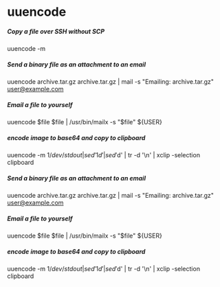 # uuencode

##### Copy a file over SSH without SCP

   uuencode  -m <filename> <filename>

##### Send a binary file as an attachment to an email

   uuencode  archive.tar.gz archive.tar.gz | mail -s "Emailing: archive.tar.gz" user@example.com

##### Email a file to yourself

   uuencode  $file $file | /usr/bin/mailx -s "$file" ${USER}

##### encode image to base64 and copy to clipboard

   uuencode  -m $1 /dev/stdout | sed '1d' | sed '$d' | tr -d '\n' | xclip -selection clipboard

##### Send a binary file as an attachment to an email

   uuencode  archive.tar.gz archive.tar.gz | mail -s "Emailing: archive.tar.gz" user@example.com

##### Email a file to yourself

   uuencode  $file $file | /usr/bin/mailx -s "$file" ${USER}

##### encode image to base64 and copy to clipboard

   uuencode  -m $1 /dev/stdout | sed '1d' | sed '$d' | tr -d '\n' | xclip -selection clipboard
